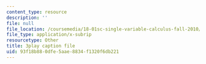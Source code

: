 ```yaml
---
content_type: resource
description: ''
file: null
file_location: /coursemedia/18-01sc-single-variable-calculus-fall-2010/93f18b880dfe5aae8834f1320f6db221_zUEuKrxgHws.vtt
file_type: application/x-subrip
resourcetype: Other
title: 3play caption file
uid: 93f18b88-0dfe-5aae-8834-f1320f6db221
---
```

